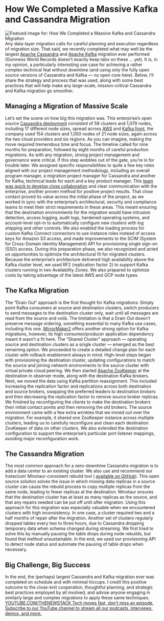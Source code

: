 # How We Completed a Massive Kafka and Cassandra Migration
![Featued image for: How We Completed a Massive Kafka and Cassandra Migration](https://cdn.thenewstack.io/media/2024/06/fe2b0ca0-kafka_cassandra-migration-1024x576.jpg)
Any data-layer migration calls for careful planning and execution regardless of migration size. That said, we recently completed what may well be the largest
[Apache Cassandra](https://cassandra.apache.org/_/index.html) and [Apache Kafka](https://kafka.apache.org/) migration ever performed (Guinness World Records doesn’t exactly keep tabs on these … yet).
It is, in my opinion, a particularly interesting use case for achieving a rather complex technical feat without downtime (and using only the fully open source versions of Cassandra and Kafka — no open core here). Below, I’ll share the strategy and process that was used, along with some best practices that will help make any large-scale, mission-critical Cassandra and Kafka migration go smoother.
## Managing a Migration of Massive Scale
Let’s set the scene on how big this migration was. This enterprise’s open source
[Cassandra deployment](https://thenewstack.io/cassandra-5-0-what-do-the-developers-who-built-it-think/) consisted of 58 clusters and 1,079 nodes, including 17 different node sizes, spread across [AWS](https://aws.amazon.com/?utm_content=inline+mention) and [Kafka front](https://thenewstack.io/apache-kafka-primer/), the company used 154 clusters and 1,050 nodes of 21 node sizes, again across the two cloud providers and six regions. As you can imagine, making the move required tremendous time and focus. The timeline called for nine months for preparation, followed by eight months of careful production migrations.
As with any migration, strong project management and governance were critical. If this step wobbles out of the gate, you’re in for trouble later. We assigned specific responsibilities to quite a few key roles aligned with our project management methodology, including an overall program manager, a migration project manager for Cassandra and another for Kafka, technical leads for each and a key product manager. This
[team was quick to develop close collaboration](https://thenewstack.io/managing-software-development-team-dynamics-from-within/) and clear communication with the enterprise, another proven method for positive project results.
That close contact proved its value across the initial phase of the project, as we worked in sync with the enterprise’s architectural, security and compliance teams to meet their strict requirements in these areas. This meant ensuring that the destination environments for the migration would have intrusion detection, access logging, audit logs, hardened operating systems, and account-level opt-in to automatically configure new clusters with log shipping and other controls. We also enabled the loading process for custom Kafka Connect connectors to use instance roles instead of access keys for Amazon S3 access, and made improvements to the SCIM (System for Cross-Domain Identity Management) API for provisioning single sign-on (SSO) access.
During this preparation phase, we also recognized and acted on opportunities to optimize the architectural fit for migrated clusters. Because the enterprise’s architecture delivered high availability above the Kafka cluster level, we used RF2 (replication factor 2) to support Kafka clusters running in two Availability Zones. We also prepared to optimize costs by taking advantage of the latest AWS and GCP node types.
## The Kafka Migration
The “Drain Out” approach is the first thought for Kafka migrations: Simply point Kafka consumers at source and destination clusters, switch producers to send messages to the destination cluster only, wait until all messages are read from the source and voilà. The limitation is that a Drain Out doesn’t preserve message ordering, something essential to many Kafka use cases, including this one.
[MirrorMaker2](https://github.com/MicrosoftDocs/azure-docs/blob/main/articles/hdinsight/kafka/kafka-mirrormaker-2-0-guide.md) offers another strong option for Kafka migrations, however, its high consumer/producer application dependency meant it wasn’t a fit here.
The “Shared Cluster” approach — operating source and destination clusters as a single cluster — emerged as the best remaining option. We proceeded to create a detailed change plan for each cluster with rollback enablement always in mind. High-level steps began with provisioning the destination cluster, updating configurations to match the source and joining network environments to the source cluster with virtual private cloud peering. We then started
[Apache ZooKeeper](https://zookeeper.apache.org/) at the destination in observer mode, along with the destination Kafka brokers.
Next, we moved the data using Kafka partition reassignment. This included increasing the replication factor and replications across both destination and source brokers, swapping the preferred leaders to destination brokers and then decreasing the replication factor to remove source broker replicas. We finished by reconfiguring the clients to make the destination brokers their initial contact points and then removing the old brokers.
The source environment came with a few extra wrinkles that we ironed out over the migration. For example, it shared one ZooKeeper instance across multiple clusters, leading us to carefully reconfigure and clean each destination ZooKeeper of data on other clusters. We also extended the destination configuration to support the enterprise’s particular port listener mappings, avoiding major reconfiguration work.
## The Cassandra Migration
The most common approach for a zero-downtime Cassandra migration is to add a data center to an existing cluster. We also use and recommend our Instaclustr Minotaur-consistent rebuild tool (
[available on GitHub](https://github.com/instaclustr/instaclustr-minotaur)). This open source solution solves the issue in which missing data replicas in a source cluster can cause the rebuild process to copy multiple replicas from the same node, leading to fewer replicas at the destination. Minotaur ensures that the destination cluster has at least as many replicas as the source, and that any repairs needed can be put off until after migration.
Using this approach for this migration was especially valuable when we encountered clusters with high inconsistency. In one case, a cluster required two and a half months of repair after the migration. Another set of clusters regularly dropped tables every two to three hours, due to Cassandra dropping temporary data when schema changed during streaming. We first tried to solve this by manually pausing the table drops during node rebuilds, but found that method unsustainable. In the end, we used our provisioning API to detect node status and automate the pausing of table drops when necessary.
## Big Challenge, Big Success
In the end, the (perhaps) largest Cassandra and Kafka migration ever was completed on schedule and with minimal hiccups. I credit this positive outcome to the close-knit cooperation, thoughtful planning, and strategic best practices employed by all involved, and advise anyone engaging in similarly large and complex migrations to apply these same techniques.
[
YOUTUBE.COM/THENEWSTACK
Tech moves fast, don't miss an episode. Subscribe to our YouTube
channel to stream all our podcasts, interviews, demos, and more.
](https://youtube.com/thenewstack?sub_confirmation=1)